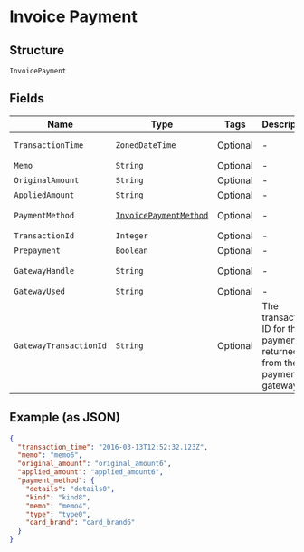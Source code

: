 
# Invoice Payment

## Structure

`InvoicePayment`

## Fields

| Name | Type | Tags | Description | Getter | Setter |
|  --- | --- | --- | --- | --- | --- |
| `TransactionTime` | `ZonedDateTime` | Optional | - | ZonedDateTime getTransactionTime() | setTransactionTime(ZonedDateTime transactionTime) |
| `Memo` | `String` | Optional | - | String getMemo() | setMemo(String memo) |
| `OriginalAmount` | `String` | Optional | - | String getOriginalAmount() | setOriginalAmount(String originalAmount) |
| `AppliedAmount` | `String` | Optional | - | String getAppliedAmount() | setAppliedAmount(String appliedAmount) |
| `PaymentMethod` | [`InvoicePaymentMethod`](../../doc/models/invoice-payment-method.md) | Optional | - | InvoicePaymentMethod getPaymentMethod() | setPaymentMethod(InvoicePaymentMethod paymentMethod) |
| `TransactionId` | `Integer` | Optional | - | Integer getTransactionId() | setTransactionId(Integer transactionId) |
| `Prepayment` | `Boolean` | Optional | - | Boolean getPrepayment() | setPrepayment(Boolean prepayment) |
| `GatewayHandle` | `String` | Optional | - | String getGatewayHandle() | setGatewayHandle(String gatewayHandle) |
| `GatewayUsed` | `String` | Optional | - | String getGatewayUsed() | setGatewayUsed(String gatewayUsed) |
| `GatewayTransactionId` | `String` | Optional | The transaction ID for the payment as returned from the payment gateway | String getGatewayTransactionId() | setGatewayTransactionId(String gatewayTransactionId) |

## Example (as JSON)

```json
{
  "transaction_time": "2016-03-13T12:52:32.123Z",
  "memo": "memo6",
  "original_amount": "original_amount6",
  "applied_amount": "applied_amount6",
  "payment_method": {
    "details": "details0",
    "kind": "kind8",
    "memo": "memo4",
    "type": "type0",
    "card_brand": "card_brand6"
  }
}
```

